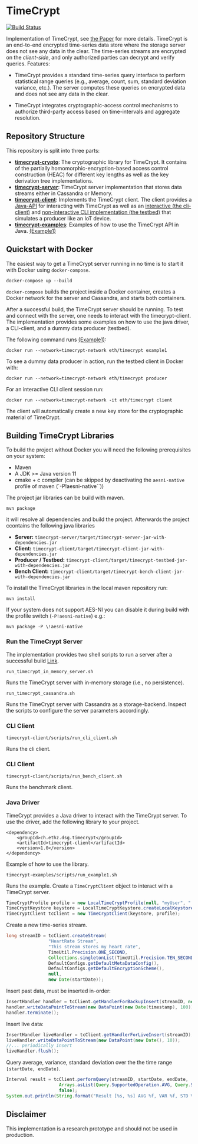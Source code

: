 # TimeCrypt

[![Build Status](https://travis-ci.org/TimeCrypt/timecrypt.svg?branch=master)](https://travis-ci.org/TimeCrypt/timecrypt)

Implementation of TimeCrypt, see [the Paper](https://www.usenix.org/system/files/nsdi20-paper-burkhalter.pdf) for more details.
TimeCrypt is an end-to-end encrypted time-series data store where the storage server does not see any data in the clear.
The time-series streams are encrypted on the *client-side*, and only authorized parties can decrypt and verify queries.
Features:

- TimeCrypt provides a standard time-series query interface to perform statistical range queries (e.g., average, count, sum, standard deviation variance, etc.). The server computes these queries on encrypted data and does not see any data in the clear. 

- TimeCrypt integrates cryptographic-access control mechanisms to authorize third-party access based on time-intervals and aggregate resolution. 



## Repository Structure
This repository is split into three parts:
- [**timecrypt-crypto**](timecrypt-crypto): The cryptographic library for TimeCrypt. It contains of the partially homomorphic-encryption-based access control construction (HEAC) for different key lengths as well as the key derivation tree implementations.
- [**timecrypt-server**](timecrypt-server): TimeCrypt server implementation that stores data streams either in Cassandra or Memory. 
- [**timecrypt-client**](timecrypt-client): Implements the TimeCrypt client. The client provides a [Java-API](timecrypt-client/src/main/java/ch/ethz/dsg/timecrypt/TimeCryptClient.java) for interacting with TimeCrypt as well as an [interactive (the cli-client)](timecrypt-client/src/main/java/ch/ethz/dsg/timecrypt/CliClient.java) and [non-interactive CLI implementation (the testbed)](timecrypt-client/src/main/java/ch/ethz/dsg/timecrypt/TestBed.java) that simulates a producer like an IoT device.
- [**timecrypt-examples**](timecrypt-examples): Examples of how to use the TimeCrypt API in Java. [(Example1)](timecrypt-examples/src/main/java/ch/ethz/dsg/timecrypt/BasicTCUsage.java)



## Quickstart with Docker

The easiest way to get a TimeCrypt server running in no time is to start it with Docker using `docker-compose`.

```
docker-compose up --build
```

`docker-compose` builds the project inside a Docker container, creates a Docker network for the server and Cassandra, and starts both containers.

After a successful build, the TimeCrypt server should be running.
To test and connect with the server, one needs to interact with the timecrypt-client.
The implementation provides some examples on how to use the java driver, a CLI-client, and a dummy data producer (testbed).

The following command runs [(Example1)](timecrypt-examples/src/main/java/ch/ethz/dsg/timecrypt/BasicTCUsage.java):

```
docker run --network=timecrypt-network eth/timecrypt example1
```


To see a dummy data producer in action, run the testbed client in Docker with:

```
docker run --network=timecrypt-network eth/timecrypt producer
```

For an interactive CLI client session run:
```
docker run --network=timecrypt-network -it eth/timecrypt client
```
The client will automatically create a new key store for the cryptographic material of TimeCrypt.

## Building TimeCrypt Libraries
To build the project without Docker you will need the following prerequisites on your system:
- Maven
- A JDK >= Java version 11
- cmake + c compiler  (can be skipped by deactivating the `aesni-native` profile of maven (`-P!aesni-native``))

The project jar libraries can be build with maven.
```
mvn package
```
it will resolve all dependencies and build the project. Afterwards the project ccontains the following java libraries
 - **Server:** `timecrypt-server/target/timecrypt-server-jar-with-dependencies.jar`
 - **Client:** `timecrypt-client/target/timecrypt-client-jar-with-dependencies.jar`
 - **Producer / Testbed:** `timecrypt-client/target/timecrypt-testbed-jar-with-dependencies.jar`
 - **Bench Client:** `timecrypt-client/target/timecrypt-bench-client-jar-with-dependencies.jar`

To install the TimeCrypt libraries in the local maven repository run:
```
mvn install
```

If your system does not support AES-NI you can disable it during build with the profile switch (`-P!aesni-native`) e.g.:

```
mvn package -P \!aesni-native

```

### Run the TimeCrypt Server
The implementation provides two shell scripts to run a server after a successful build [Link](timecrypt-server/scripts).
```
run_timecrypt_in_memory_server.sh
```
Runs the TimeCrypt server with in-memory storage (i.e., no persistence). 
```
run_timecrypt_cassandra.sh
```
Runs the TimeCrypt server with Cassandra as a storage-backend. 
Inspect the scripts to configure the server parameters accordingly.


### CLI Client
```
timecrypt-client/scripts/run_cli_client.sh
```
Runs the cli client.

### CLI Client
```
timecrypt-client/scripts/run_bench_client.sh
```
Runs the benchmark client.


### Java Driver 
TimeCrypt provides a Java driver to interact with the TimeCrypt server.
To use the driver, add the following library to your project.
```
<dependency>
    <groupId>ch.ethz.dsg.timecrypt</groupId>
    <artifactId>timecrypt-client</artifactId>
    <version>1.0</version>
</dependency>
```
Example of how to use the library.
```
timecrypt-examples/scripts/run_example1.sh
```
Runs the example.
Create a `TimeCryptClient` object to interact with a TimeCrypt server.
```java 
TimeCryptProfile profile = new LocalTimeCryptProfile(null, "myUser", "..", SERVER_ADDRESS, SERVER_PORT);
TimeCryptKeystore keystore = LocalTimeCryptKeystore.createLocalKeystore(null, DUMMY_PASSWORD.toCharArray());
TimeCryptClient tcClient = new TimeCryptClient(keystore, profile);
```
Create a new time-series stream.
```java
long streamID = tcClient.createStream(
                "HeartRate Stream",
                "This stream stores my heart rate",
                TimeUtil.Precision.ONE_SECOND,
                Collections.singletonList(TimeUtil.Precision.TEN_SECONDS),
                DefaultConfigs.getDefaultMetaDataConfig(),
                DefaultConfigs.getDefaultEncryptionScheme(),
                null,
                new Date(startDate)); 
```
Insert past data, must be inserted in-order:
```java 
InsertHandler handler = tcClient.getHandlerForBackupInsert(streamID, new Date(startDate));
handler.writeDataPointToStream(new DataPoint(new Date(timestamp), 100));
handler.terminate();
```
Insert live data:
```java 
InsertHandler liveHandler = tcClient.getHandlerForLiveInsert(streamID);
liveHandler.writeDataPointToStream(new DataPoint(new Date(), 10));
//... periodically insert 
liveHandler.flush();
```
Query average, variance, standard deviation over the the time range `[startDate, endDate)`.
```java 
Interval result = tcClient.performQuery(streamID, startDate, endDate,
                    Arrays.asList(Query.SupportedOperation.AVG, Query.SupportedOperation.VAR, Query.SupportedOperation.STD),
                    false);
System.out.println(String.format("Result [%s, %s] AVG %f, VAR %f, STD %f", x.getFrom(), x.getTo(), x.getValueAt(0), x.getValueAt(1), x.getValueAt(2)));
```

## Disclaimer
This implementation is a research prototype and should not be used in production.

